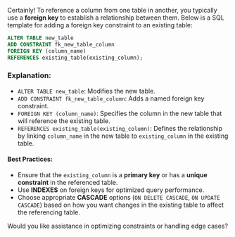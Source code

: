 Certainly! To reference a column from one table in another, you typically use a **foreign key** to establish a relationship between them. Below is a SQL template for adding a foreign key constraint to an existing table:

```sql
ALTER TABLE new_table
ADD CONSTRAINT fk_new_table_column
FOREIGN KEY (column_name)
REFERENCES existing_table(existing_column);
```

### Explanation:
- `ALTER TABLE new_table`: Modifies the new table.
- `ADD CONSTRAINT fk_new_table_column`: Adds a named foreign key constraint.
- `FOREIGN KEY (column_name)`: Specifies the column in the new table that will reference the existing table.
- `REFERENCES existing_table(existing_column)`: Defines the relationship by linking `column_name` in the new table to `existing_column` in the existing table.

#### Best Practices:
- Ensure that the `existing_column` is a **primary key** or has a **unique constraint** in the referenced table.
- Use **INDEXES** on foreign keys for optimized query performance.
- Choose appropriate **CASCADE** options (`ON DELETE CASCADE`, `ON UPDATE CASCADE`) based on how you want changes in the existing table to affect the referencing table.

Would you like assistance in optimizing constraints or handling edge cases?
